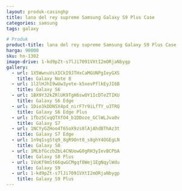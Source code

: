 ```yaml
---
layout: produk-casinghp
title: lana del rey supreme Samsung Galaxy S9 Plus Case
categories: samsung
tags: galaxy

# Produk
product-title: lana del rey supreme Samsung Galaxy S9 Plus Case
harga: 90000
sku: hn-1302
image-drive: 1-kd9pZt-s7lJi7091VXtI2mORjaNbygp
gallery:
  - url: 1X5WwnuVsXICkI9JTHxCaMGUNPgIeyGXS
    title: Galaxy Note 8
  - url: 1l2lHJhI9wUw3yete-k5xevPflkEyJI6B
    title: Galaxy S6
  - url: 1BX9Y32kZRlUK9TgH6swOY1IcDTeZTIKU
    title: Galaxy S6 Edge
  - url: 1Dio3kDDNSX4pd_nirF7r9iLfTY_u3TRQ
    title: Galaxy S6 Edge Plus
  - url: 1fbz5CvqQTXfO4_b1DDoze_GClWLJva0v
    title: Galaxy S7
  - url: 1NCYyGZHoo4T6SoX9zs8lAjAhdBThAz3t
    title: Galaxy S7 Edge
  - url: 1n9q1sgStq9_8gR9Ont0_s8ghY4OGEgLN
    title: Galaxy S8
  - url: 1MLbfGczbZbL4CNUowG0gRH3yIevBCPbA
    title: Galaxy S8 Plus
  - url: 1VoKf9mSt66qwGCMgqf8Wej1EgNqylWdu
    title: Galaxy S9
  - url: 1-kd9pZt-s7lJi7091VXtI2mORjaNbygp
    title: Galaxy S9 Plus
---
```

